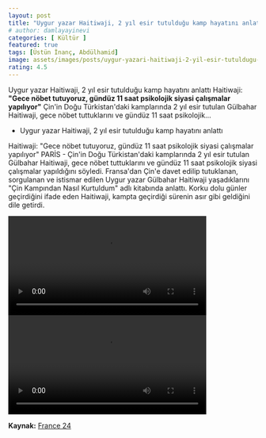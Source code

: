 ```yaml
---
layout: post
title: "Uygur yazar Haitiwaji, 2 yıl esir tutulduğu kamp hayatını anlattı"
# author: damlayayinevi
categories: [ Kültür ]
featured: true
tags: [Üstün İnanç, Abdülhamid]
image: assets/images/posts/uygur-yazari-haitiwaji-2-yil-esir-tutuldugu-kampi-anlatti.jpg
rating: 4.5
---
```


 Uygur yazar Haitiwaji, 2 yıl esir tutulduğu kamp hayatını anlattı Haitiwaji: **"Gece nöbet tutuyoruz, gündüz 11 saat psikolojik siyasi çalışmalar yapılıyor"** Çin'in Doğu Türkistan'daki kamplarında 2 yıl esir tutulan Gülbahar Haitiwaji, gece nöbet tuttuklarını ve gündüz 11 saat psikolojik...

- Uygur yazar Haitiwaji, 2 yıl esir tutulduğu kamp hayatını anlattı

Haitiwaji: "Gece nöbet tutuyoruz, gündüz 11 saat psikolojik siyasi çalışmalar yapılıyor"
PARİS - Çin'in Doğu Türkistan'daki kamplarında 2 yıl esir tutulan Gülbahar Haitiwaji, gece nöbet tuttuklarını ve gündüz 11 saat psikolojik siyasi çalışmalar yapıldığını söyledi.
Fransa'dan Çin'e davet edilip tutuklanan, sorgulanan ve istismar edilen Uygur yazar Gülbahar Haitiwaji yaşadıklarını "Çin Kampından Nasıl Kurtuldum" adlı kitabında anlattı. Korku dolu günler geçirdiğini ifade eden Haitiwaji, kampta geçirdiği sürenin asır gibi geldiğini dile getirdi.


<video width="400" controls>
  <source src="/assets/images/posts/uygur-yazari-haitiwaji-2-yil-esir-tutuldugu-kampi-anlatti1.mp4" type="video/mp4">
</video>


<video width="400" controls>
  <source src="/assets/images/posts/uygur-yazari-haitiwaji-2-yil-esir-tutuldugu-kampi-anlatti2.mp4" type="video/mp4">
</video>

**Kaynak:** <a href="https://www.france24.com/en/tv-shows/the-interview/20210121-uighur-refugee-gulbahar-haitiwaji-the-chinese-want-to-eradicate-the-uighurs" target="_blank">France 24 </a>